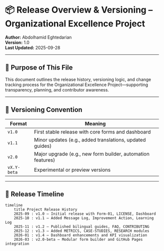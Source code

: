 # 📦 Release Overview & Versioning – Organizational Excellence Project  
**Author:** Abdolhamid Eghtedarian  
**Version:** 1.0  
**Last Updated:** 2025-09-28  

---

## 🎯 Purpose of This File

This document outlines the release history, versioning logic, and change tracking process for the Organizational Excellence Project—supporting transparency, planning, and contributor awareness.

---

## 🧩 Versioning Convention

| Format | Meaning |
|--------|---------|
| `v1.0` | First stable release with core forms and dashboard  
| `v1.1` | Minor updates (e.g., added translations, updated guides)  
| `v2.0` | Major upgrade (e.g., new form builder, automation features)  
| `vX.Y-beta` | Experimental or preview versions

---

## 📆 Release Timeline

```mermaid
timeline
    title Project Release History
    2025-09 : v1.0 – Initial release with Form-01, LICENSE, Dashboard
    2025-10 : v1.1 – Added Message Log, Improvement Action, Learning Log
    2025-11 : v1.2 – Published bilingual guides, FAQ, CONTRIBUTING
    2025-12 : v1.3 – Added METRICS, CASE-STUDIES, RESEARCH modules
    2026-01 : v1.4 – Dashboard enhancements and KPI visualization
    2026-03 : v2.0-beta – Modular form builder and GitHub Pages integration

